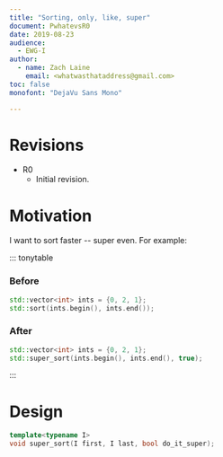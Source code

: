 ```yaml
---
title: "Sorting, only, like, super"
document: PwhatevsR0
date: 2019-08-23
audience:
  - EWG-I
author:
  - name: Zach Laine
    email: <whatwasthataddress@gmail.com>
toc: false
monofont: "DejaVu Sans Mono"

---
```


# Revisions

  - R0
    - Initial revision.

# Motivation

I want to sort faster -- super even.  For example:

::: tonytable

### Before
```c++
std::vector<int> ints = {0, 2, 1};
std::sort(ints.begin(), ints.end());
```

### After
```c++
std::vector<int> ints = {0, 2, 1};
std::super_sort(ints.begin(), ints.end(), true);
```

:::

# Design

```c++
template<typename I>
void super_sort(I first, I last, bool do_it_super);
```
